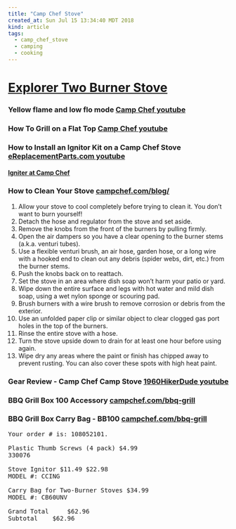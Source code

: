 ```yaml
---
title: "Camp Chef Stove"
created_at: Sun Jul 15 13:34:40 MDT 2018
kind: article
tags:
  - camp_chef_stove
  - camping
  - cooking
---
```


<h1>
  <a href="https://www.campchef.com/two-burner-stove-explorer.html" target="_blank">Explorer Two Burner Stove</a>
</h1>

<h3>
  Yellow flame and low flo mode
  <a href="https://www.youtube.com/watch?v=f7sQ43rudHI" target="_blank">Camp Chef youtube</a>
</h3>

<h3>
  How To Grill on a Flat Top
  <a href="https://www.youtube.com/watch?v=VCSlfcJ5ufc" target="_blank">Camp Chef youtube</a>
</h3>

<h3>
  How to Install an Ignitor Kit on a Camp Chef Stove
  <a href="https://www.youtube.com/watch?v=nhLTSFApjk0" target="_blank">eReplacementParts.com youtube</a>
</h3>

<h4>
  <a href="https://www.campchef.com/stove-ignitor.html" target="_blank">Igniter at Camp Chef</a>
</h4>

<h3>
  How to Clean Your Stove
  <a href="https://www.campchef.com/blog/how-to-clean-your-stove/" target="_blank">campchef.com/blog/</a>
</h3>

<ol>
  <li>Allow your stove to cool completely before trying to clean it. You don’t want to burn yourself!</li>
  <li>Detach the hose and regulator from the stove and set aside.</li>
  <li>Remove the knobs from the front of the burners by pulling firmly.</li>
  <li>Open the air dampers so you have a clear opening to the burner stems (a.k.a. venturi tubes).</li>
  <li>Use a flexible venturi brush, an air hose, garden hose, or a long wire with a hooked end to clean out any debris (spider webs, dirt, etc.) from the burner stems.</li>
  <li>Push the knobs back on to reattach.</li>
  <li>Set the stove in an area where dish soap won’t harm your patio or yard.</li>
  <li>Wipe down the entire surface and legs with hot water and mild dish soap, using a wet nylon sponge or scouring pad.</li>
  <li>Brush burners with a wire brush to remove corrosion or debris from the exterior.</li>
  <li>Use an unfolded paper clip or similar object to clear clogged gas port holes in the top of the burners.</li>
  <li>Rinse the entire stove with a hose.</li>
  <li>Turn the stove upside down to drain for at least one hour before using again.</li>
  <li>Wipe dry any areas where the paint or finish has chipped away to prevent rusting. You can also cover these spots with high heat paint.</li>
</ol>

<h3>
  Gear Review - Camp Chef Camp Stove
  <a href="https://www.youtube.com/watch?v=2jb7FtrfJ0o" target="_blank">1960HikerDude youtube</a>
</h3>

<h3>
  BBQ Grill Box 100 Accessory
  <a href="https://www.campchef.com/bbq-grill-box-100-accessory.html" target="_blank">campchef.com/bbq-grill</a>
</h3>

<h3>
  BBQ Grill Box Carry Bag - BB100
  <a href="https://www.campchef.com/bbq-grill-box-carry-bag-bb100.html" target="_blank">campchef.com/bbq-grill</a>
</h3>

<pre>
Your order # is: 108052101.

Plastic Thumb Screws (4 pack) $4.99 	
330076

Stove Ignitor $11.49 $22.98
MODEL #: CCING

Carry Bag for Two-Burner Stoves $34.99 	
MODEL #: CB60UNV
 
Grand Total 	$62.96
Subtotal 	$62.96
</pre>

<!--
html boilerplate fragments
<a href="" target="_blank"></a>
<a name=""></a>
<img src="" width="400px">
<ul>
  <li></li>
  <li><a href="" target="_blank"></a></li>
</ul>
<pre>
</pre>
<p style="margin-bottom: 2em;"></p>
<hr style="border: 0; height: 3px; background: #333; background-image: linear-gradient(to right, #ccc, #333, #ccc);">
<pre><code>
</code></pre>
<math xmlns='http://www.w3.org/1998/Math/MathML' display='block'>
</math>
-->
